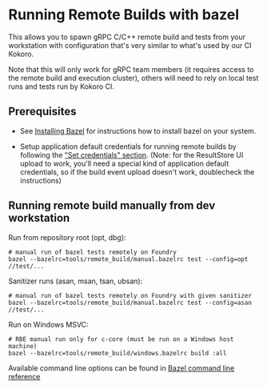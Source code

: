 # Running Remote Builds with bazel

This allows you to spawn gRPC C/C++ remote build and tests from your workstation with
configuration that's very similar to what's used by our CI Kokoro.

Note that this will only work for gRPC team members (it requires access to the
remote build and execution cluster), others will need to rely on local test runs
and tests run by Kokoro CI.


## Prerequisites

- See [Installing Bazel](https://docs.bazel.build/versions/master/install.html) for instructions how to install bazel on your system.

- Setup application default credentials for running remote builds by following the ["Set credentials" section](https://cloud.google.com/remote-build-execution/docs/results-ui/getting-started-results-ui). (Note: for the ResultStore UI upload to work, you'll need a special kind of application default credentials, so if the build event upload doesn't work, doublecheck the instructions)


## Running remote build manually from dev workstation

Run from repository root (opt, dbg):
```
# manual run of bazel tests remotely on Foundry
bazel --bazelrc=tools/remote_build/manual.bazelrc test --config=opt //test/...
```

Sanitizer runs (asan, msan, tsan, ubsan):
```
# manual run of bazel tests remotely on Foundry with given sanitizer
bazel --bazelrc=tools/remote_build/manual.bazelrc test --config=asan //test/...
```

Run on Windows MSVC:
```
# RBE manual run only for c-core (must be run on a Windows host machine)
bazel --bazelrc=tools/remote_build/windows.bazelrc build :all
```

Available command line options can be found in
[Bazel command line reference](https://docs.bazel.build/versions/master/command-line-reference.html)
